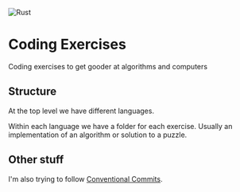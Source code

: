 ![Rust](https://github.com/pop/coding-exercises/workflows/Rust/badge.svg?branch=main)

# Coding Exercises

Coding exercises to get gooder at algorithms and computers

## Structure

At the top level we have different languages.

Within each language we have a folder for each exercise.
Usually an implementation of an algorithm or solution to a puzzle.

## Other stuff

I'm also trying to follow [Conventional Commits][conventional-commits].

[conventional-commits]: https://www.conventionalcommits.org/en/v1.0.0/#summary
